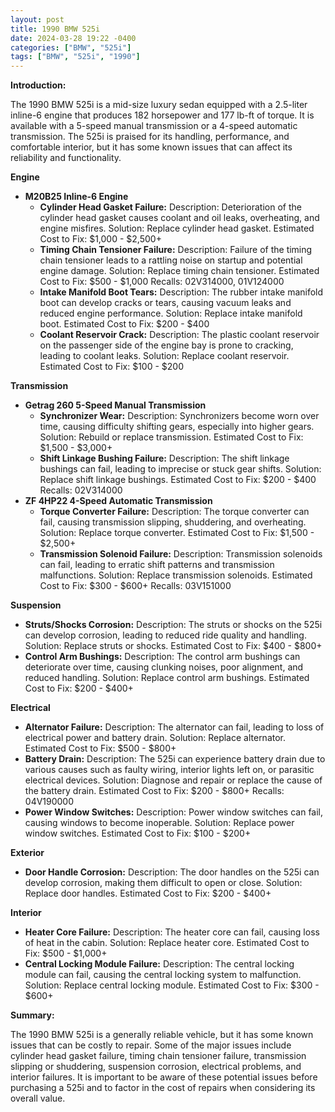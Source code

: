 ```yaml
---
layout: post
title: 1990 BMW 525i
date: 2024-03-28 19:22 -0400
categories: ["BMW", "525i"]
tags: ["BMW", "525i", "1990"]
---
```

**Introduction:**

The 1990 BMW 525i is a mid-size luxury sedan equipped with a 2.5-liter inline-6 engine that produces 182 horsepower and 177 lb-ft of torque. It is available with a 5-speed manual transmission or a 4-speed automatic transmission. The 525i is praised for its handling, performance, and comfortable interior, but it has some known issues that can affect its reliability and functionality.

**Engine**

* **M20B25 Inline-6 Engine**
    * **Cylinder Head Gasket Failure:** Description: Deterioration of the cylinder head gasket causes coolant and oil leaks, overheating, and engine misfires. Solution: Replace cylinder head gasket. Estimated Cost to Fix: $1,000 - $2,500+
    * **Timing Chain Tensioner Failure:** Description: Failure of the timing chain tensioner leads to a rattling noise on startup and potential engine damage. Solution: Replace timing chain tensioner. Estimated Cost to Fix: $500 - $1,000
      Recalls: 02V314000, 01V124000
    * **Intake Manifold Boot Tears:** Description: The rubber intake manifold boot can develop cracks or tears, causing vacuum leaks and reduced engine performance. Solution: Replace intake manifold boot. Estimated Cost to Fix: $200 - $400
    * **Coolant Reservoir Crack:** Description: The plastic coolant reservoir on the passenger side of the engine bay is prone to cracking, leading to coolant leaks. Solution: Replace coolant reservoir. Estimated Cost to Fix: $100 - $200

**Transmission**

* **Getrag 260 5-Speed Manual Transmission**
    * **Synchronizer Wear:** Description: Synchronizers become worn over time, causing difficulty shifting gears, especially into higher gears. Solution: Rebuild or replace transmission. Estimated Cost to Fix: $1,500 - $3,000+
    * **Shift Linkage Bushing Failure:** Description: The shift linkage bushings can fail, leading to imprecise or stuck gear shifts. Solution: Replace shift linkage bushings. Estimated Cost to Fix: $200 - $400
      Recalls: 02V314000
* **ZF 4HP22 4-Speed Automatic Transmission**
    * **Torque Converter Failure:** Description: The torque converter can fail, causing transmission slipping, shuddering, and overheating. Solution: Replace torque converter. Estimated Cost to Fix: $1,500 - $2,500+
    * **Transmission Solenoid Failure:** Description: Transmission solenoids can fail, leading to erratic shift patterns and transmission malfunctions. Solution: Replace transmission solenoids. Estimated Cost to Fix: $300 - $600+
      Recalls: 03V151000

**Suspension**

* **Struts/Shocks Corrosion:** Description: The struts or shocks on the 525i can develop corrosion, leading to reduced ride quality and handling. Solution: Replace struts or shocks. Estimated Cost to Fix: $400 - $800+
* **Control Arm Bushings:** Description: The control arm bushings can deteriorate over time, causing clunking noises, poor alignment, and reduced handling. Solution: Replace control arm bushings. Estimated Cost to Fix: $200 - $400+

**Electrical**

* **Alternator Failure:** Description: The alternator can fail, leading to loss of electrical power and battery drain. Solution: Replace alternator. Estimated Cost to Fix: $500 - $800+
* **Battery Drain:** Description: The 525i can experience battery drain due to various causes such as faulty wiring, interior lights left on, or parasitic electrical devices. Solution: Diagnose and repair or replace the cause of the battery drain. Estimated Cost to Fix: $200 - $800+
    Recalls: 04V190000
* **Power Window Switches:** Description: Power window switches can fail, causing windows to become inoperable. Solution: Replace power window switches. Estimated Cost to Fix: $100 - $200+

**Exterior**

* **Door Handle Corrosion:** Description: The door handles on the 525i can develop corrosion, making them difficult to open or close. Solution: Replace door handles. Estimated Cost to Fix: $200 - $400+

**Interior**

* **Heater Core Failure:** Description: The heater core can fail, causing loss of heat in the cabin. Solution: Replace heater core. Estimated Cost to Fix: $500 - $1,000+
* **Central Locking Module Failure:** Description: The central locking module can fail, causing the central locking system to malfunction. Solution: Replace central locking module. Estimated Cost to Fix: $300 - $600+

**Summary:**

The 1990 BMW 525i is a generally reliable vehicle, but it has some known issues that can be costly to repair. Some of the major issues include cylinder head gasket failure, timing chain tensioner failure, transmission slipping or shuddering, suspension corrosion, electrical problems, and interior failures. It is important to be aware of these potential issues before purchasing a 525i and to factor in the cost of repairs when considering its overall value.
